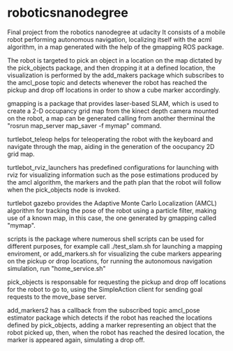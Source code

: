 # roboticsnanodegree
Final project from the robotics nanodegree at udacity
It consists of a mobile robot performing autonomous navigation,
localizing itself with the acml algorithm, in a map generated with the help of the gmapping ROS package. 

The robot is targeted to pick an object in a location on the map dictated by the pick_objects package, and then dropping it at a defined location, the visualization is performed by the add_makers package which subscribes to the amcl_pose topic and detects whenever the robot has reached the pickup and drop off locations in order to show a cube marker accordingly.

gmapping is a package that provides laser-based SLAM, which is used to create a 2-D occupancy grid map from the kinect depth camera mounted on the robot, a map can be generated calling from another therminal the "rosrun map_server map_saver -f mymap" command.

turtlebot_teleop helps for teleoperating the robot with the keyboard and navigate through the map, aiding in the generation of the oocupancy 2D grid map.

turtlebot_rviz_launchers has predefined configurations for launching with rviz for visualizing information such as the pose estimations produced by the amcl algorithm, the markers and the path plan that the robot will follow when the pick_objects node is invoked.

turtlebot gazebo provides the Adaptive Monte Carlo Localization (AMCL) algorithm for tracking the pose of the robot using a particle filter, making use of a known map, in this case, the one generated by gmapping called "mymap".

scripts is the package where numerous shell scripts can be used for different purposes, for example call ./test_slam.sh for launching a mapping enviroment, or add_markers.sh for visualizing the cube markers appearing on the pickup or drop locations, for running the autonomous navigation simulation, run "home_service.sh"

pick_objects is responsable for requesting the pickup and drop off locations for the robot to go to, using the SimpleAction client for sending goal requests to the move_base server.

add_markers2 has a callback from the subscribed topic amcl_pose estimator package which detects if the robot has reached the locations defined by pick_objects, adding a marker representing an object that the robot picked up, then, when the robot has reached the desired location, the marker is appeared again, simulating a drop off.
